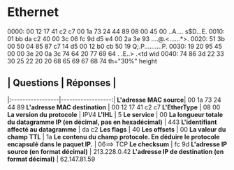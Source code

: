 # Ethernet
0000: 00 12 17 41 c2 c7 00 1a 73 24 44 89 08 00 45 00 ..A.... s$D...E.
0010: 01 bb da c2 40 00 3c 06 fc 9d d5 e4 00 2a 3e 93 ....@.<......*>.
0020: 51 3b 00 50 04 85 87 c7 14 d5 00 12 b0 cb 50 19 Q;.P..........P.
0030: 19 20 95 45 00 00 3e 20 0a 3c 74 64 20 77 69 64 . .E..> .<td wid
0040: 74 86 3d 22 33 30 25 22 20 20 68 65 69 67 68 74 th="30%" height
## | Questions        | Réponses         |
|:-----------------|------------------:|
**L'adresse MAC source**| 00 1a 73 24 44 89
**L'adresse MAC destination**  | 00 12 17 41 c2 c7 
**L'EtherType** | 08 00
**La version du protocole**  | IPV4
**L'IHL**  | 5
**Le service**  | 00
**La longueur totale du datagramme IP (en décimal, pas en hexadécimal)**  | 443
**L'identifiant affecté au datagramme**  | da c2
**Les flags**  | 40
**Les offsets**  | 00
**La valeur du champ TTL**  | 1a
**Le contenu du champ protocole. En déduire le protocole encapsulé dans le paquet IP.**  | 06==> TCP
**Le checksum**  | fc 9d
**L'adresse IP source (en format décimal)**  | 213.228.0.42
**L'adresse IP de destination (en format décimal)**  | 62.147.81.59
